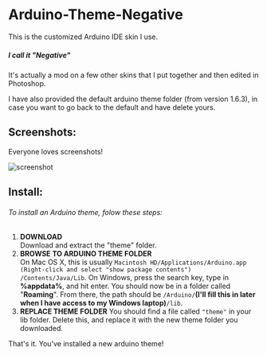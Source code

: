 # Arduino-Theme-Negative
This is the customized Arduino IDE skin I use.

##### I call it "Negative"

It's actually a mod on a few other skins that I put together and then edited in Photoshop.

I have also provided the default arduino theme folder (from version 1.6.3), in case you want to go back to the default and have delete yours.

## Screenshots:

Everyone loves screenshots!

![screenshot](https://raw.github.com/Pecacheu/Arduino-Theme-Negative/master/screenshot.png)

## Install:
###### To install an Arduino theme, folow these steps:

1. **DOWNLOAD**<br>
Download and extract the "theme" folder.
2. **BROWSE TO ARDUINO THEME FOLDER**<br>
On Mac OS X, this is usually `Macintosh HD/Applications/Arduino.app
(Right-click and select "show package contents") /Contents/Java/Lib`.
On Windows, press the search key, type in **%appdata%**, and hit enter. You should now be in a folder called "**Roaming**".
From there, the path should be `/Arduino/`**(I'll fill this in later when I have access to my Windows laptop)**`/lib`.
3. **REPLACE THEME FOLDER**
You should find a file called `"theme"` in your lib folder. Delete this, and replace it with the new theme folder you downloaded.

That's it. You've installed a new arduino theme!

